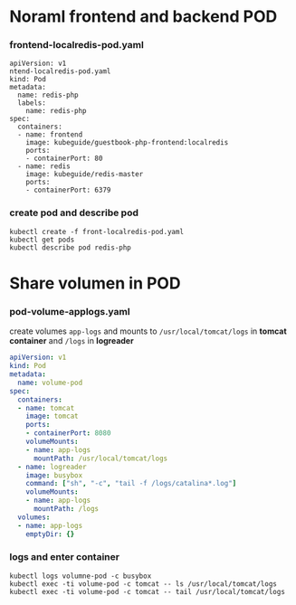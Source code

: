 # Noraml frontend and backend POD

###  frontend-localredis-pod.yaml
```
apiVersion: v1
ntend-localredis-pod.yaml
kind: Pod
metadata:
  name: redis-php
  labels:
    name: redis-php
spec:
  containers:
  - name: frontend
    image: kubeguide/guestbook-php-frontend:localredis
    ports:
    - containerPort: 80
  - name: redis
    image: kubeguide/redis-master
    ports:
    - containerPort: 6379

```

### create pod and describe pod
```
kubectl create -f front-localredis-pod.yaml
kubectl get pods
kubectl describe pod redis-php
```


# Share volumen in POD

### pod-volume-applogs.yaml
create volumes `app-logs` and mounts to `/usr/local/tomcat/logs` in **tomcat container** and `/logs` in **logreader**
```yaml
apiVersion: v1
kind: Pod
metadata:
  name: volume-pod
spec:
  containers:
  - name: tomcat
    image: tomcat
    ports:
    - containerPort: 8080
    volumeMounts:
    - name: app-logs
      mountPath: /usr/local/tomcat/logs
  - name: logreader
    image: busybox
    command: ["sh", "-c", "tail -f /logs/catalina*.log"]
    volumeMounts:
    - name: app-logs
      mountPath: /logs
  volumes:
  - name: app-logs
    emptyDir: {}
```
    
### logs and enter container
```
kubectl logs volumne-pod -c busybox
kubectl exec -ti volume-pod -c tomcat -- ls /usr/local/tomcat/logs
kubectl exec -ti volume-pod -c tomcat -- tail /usr/local/tomcat/logs
```

